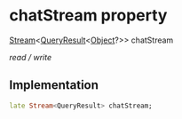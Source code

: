 


# chatStream property







[Stream](https://api.flutter.dev/flutter/dart-async/Stream-class.html)&lt;[QueryResult](https://pub.dev/documentation/graphql/5.2.0-beta.4/graphql/QueryResult-class.html)&lt;[Object](https://api.flutter.dev/flutter/dart-core/Object-class.html)?>> chatStream
  
_<span class="feature">read / write</span>_






## Implementation

```dart
late Stream<QueryResult> chatStream;
```







